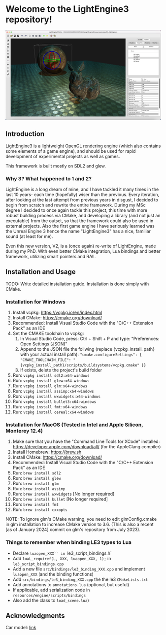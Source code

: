# Welcome to the LightEngine3 repository! #

![Screenshot](https://raw.githubusercontent.com/Mickelbil84/LightEngine3/master/resources/screenshots/screenshot04.png)

## Introduction

LightEngine3 is a lightweight OpenGL rendering engine (which also contains some elements of a game engine),
and should be used for rapid development of experimental projects as well as games.

This framework is built mostly on SDL2 and glew.


### Why 3? What happened to 1 and 2?

LightEngine is a long dream of mine, and I have tackled it many times in the last 10 years- each time (hopefully) wiser than the previous.
Every iteration, after looking at the last attempt from previous years in disgust, I decided to begin from scratch and rewrite 
the entire framework. During my MSc degree I decided to once again tackle this project, this time with more robust building process
via CMake, and developing a library (and not just an executable) from the outset, so that the framework could also be used in external projects.
Also the first game engine I have seriously learned was the Unreal Engine 3 hence the name "LightEngine3" has a nice, familiar sound (at least for me).

Even this new version, V2, is a (once again) re-write of LightEngine, made during my PhD. With even better CMake integration, Lua bindings and better framework, utilizing smart pointers and RAII. 

## Installation and Usage

TODO: Write detailed installation guide.
Installation is done simply with CMake.

### Installation for Windows

1. Install vcpkg: https://vcpkg.io/en/index.html
2. Install CMake: https://cmake.org/download/
3. Recommended: Install Visual Studio Code with the "C/C++ Extension Pack" as an IDE
4. Set the CMAKE toolchain to vcpkg:
    1. In Visual Studio Code, press: Ctrl + Shift + P and type: "Preferences: Open Settings (JSON)"
    2. Append to the JSON file the follwing (replace {vcpkg_install_path} with your actual install path): `"cmake.configureSettings": { "CMAKE_TOOLCHAIN_FILE": "{vcpkg_install_path}/scripts/buildsystems/vcpkg.cmake" }}`
    3. If exists, delete the project's build folder
5. Run: `vcpkg install sdl2:x64-windows`
6. Run: `vcpkg install glew:x64-windows`
7. Run: `vcpkg install glm:x64-windows`
8. Run: `vcpkg install assimp:x64-windows`
9. Run: `vcpkg install wxwidgets:x64-windows`
10. Run: `vcpkg install bullet3:x64-windows`
11. Run: `vcpkg install fmt:x64-windows`
11. Run: `vcpkg install cereal:x64-windows`

### Installation for MacOS (Tested in Intel and Apple Silicon, Monterey 12.4)

1. Make sure that you have the "Command Line Tools for XCode" installed: https://developer.apple.com/download/all/ (for the AppleClang compiler)
2. Install Homebrew: https://brew.sh
3. Install CMake: https://cmake.org/download/
4. Recommended: Install Visual Studio Code with the "C/C++ Extension Pack" as an IDE
5. Run: `brew install sdl2`
6. Run: `brew install glew`
7. Run: `brew install glm`
8. Run: `brew install assimp`
9. Run: `brew install wxwidgets` [No longer required]
10. Run: `brew install bullet` [No longer required]
11. Run: `brew install fmt`
12. Run: `brew install cxxopts`

NOTE: To ignore glm's CMake warning, you need to edit glmConfig.cmake in glm installation to increase CMake version to 3.6.
(This is also a recent [as of January 2024] commit on glm's repository from July 2023).

### Things to remember when binding LE3 types to Lua

* Declare `luaopen_XXX`` in `le3_script_bindings.h`
* Add `luaL_requiref(L, XXX, luaopen_XXX, 1);` in `le3_script_bindings.cpp`
* Add a new file `src/bindings/le3_binding_XXX.cpp` and implement `luaopen_XXX` (and the binding functions)
* Add `src/bindings/le3_binding_XXX.cpp` the the le3 `CMakeLists.txt`
* Add annotations to `annotations.lua` (optional, but useful)
* If applicable, add serialization code in `resources/engine/scripts/bindings` 
* Also add the class to `load_scene.lua`)

## Acknowledgments

Car model: [link](https://sketchfab.com/3d-models/free-concept-car-025-public-domain-cc0-e3a65443d3e44c33b594cec591c01c05)